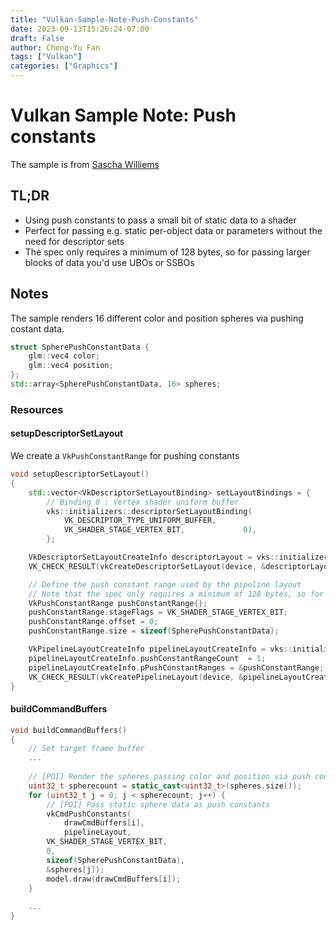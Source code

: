 ```yaml
---
title: "Vulkan-Sample-Note-Push-Constants"
date: 2023-09-13T15:26:24-07:00
draft: False
author: Cheng-Yu Fan
tags: ["Vulkan"]
categories: ["Graphics"]
---
```

# Vulkan Sample Note: Push constants
The sample is from [Sascha Williems](https://github.com/SaschaWillems/Vulkan/tree/master/examples/)

## TL;DR
* Using push constants to pass a small bit of static data to a shader
* Perfect for passing e.g. static per-object data or parameters without the need for descriptor sets
* The spec only requires a minimum of 128 bytes, so for passing larger blocks of data you'd use UBOs or SSBOs

## Notes
The sample renders 16 different color and position spheres via pushing costant data. 
```cpp
struct SpherePushConstantData {
	glm::vec4 color;
	glm::vec4 position;
};
std::array<SpherePushConstantData, 16> spheres;
```

### Resources
#### setupDescriptorSetLayout
We create a `VkPushConstantRange` for pushing constants
```cpp
void setupDescriptorSetLayout()
{
	std::vector<VkDescriptorSetLayoutBinding> setLayoutBindings = {
	    // Binding 0 : Vertex shader uniform buffer
		vks::initializers::descriptorSetLayoutBinding(
			VK_DESCRIPTOR_TYPE_UNIFORM_BUFFER,
			VK_SHADER_STAGE_VERTEX_BIT,				0),
        };

	VkDescriptorSetLayoutCreateInfo descriptorLayout = vks::initializers::descriptorSetLayoutCreateInfo(setLayoutBindings);
	VK_CHECK_RESULT(vkCreateDescriptorSetLayout(device, &descriptorLayout, nullptr, &descriptorSetLayout));

	// Define the push constant range used by the pipeline layout
	// Note that the spec only requires a minimum of 128 bytes, so for passing larger blocks of data you'd use UBOs or SSBOs
	VkPushConstantRange pushConstantRange{};
	pushConstantRange.stageFlags = VK_SHADER_STAGE_VERTEX_BIT;
	pushConstantRange.offset = 0;
	pushConstantRange.size = sizeof(SpherePushConstantData);

	VkPipelineLayoutCreateInfo pipelineLayoutCreateInfo = vks::initializers::pipelineLayoutCreateInfo(&descriptorSetLayout, 1);
	pipelineLayoutCreateInfo.pushConstantRangeCount  = 1;
	pipelineLayoutCreateInfo.pPushConstantRanges = &pushConstantRange;
	VK_CHECK_RESULT(vkCreatePipelineLayout(device, &pipelineLayoutCreateInfo, nullptr, &pipelineLayout));
}
```
#### buildCommandBuffers

```cpp
void buildCommandBuffers()
{
    // Set target frame buffer
    ...
    
    // [POI] Render the spheres passing color and position via push constants
    uint32_t spherecount = static_cast<uint32_t>(spheres.size());
    for (uint32_t j = 0; j < spherecount; j++) {
        // [POI] Pass static sphere data as push constants
        vkCmdPushConstants(
            drawCmdBuffers[i],
            pipelineLayout,
	    VK_SHADER_STAGE_VERTEX_BIT,
	    0,
	    sizeof(SpherePushConstantData),
	    &spheres[j]);
        model.draw(drawCmdBuffers[i]);
    }
    
    ...
}
```
